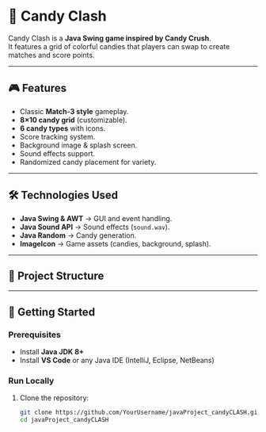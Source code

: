 # 🍬 Candy Clash

Candy Clash is a **Java Swing game inspired by Candy Crush**.  
It features a grid of colorful candies that players can swap to create matches and score points.  

---

## 🎮 Features
- Classic **Match-3 style** gameplay.
- **8×10 candy grid** (customizable).
- **6 candy types** with icons.
- Score tracking system.
- Background image & splash screen.
- Sound effects support.
- Randomized candy placement for variety.

---

## 🛠️ Technologies Used
- **Java Swing & AWT** → GUI and event handling.  
- **Java Sound API** → Sound effects (`sound.wav`).  
- **Java Random** → Candy generation.  
- **ImageIcon** → Game assets (candies, background, splash).  

---

## 📂 Project Structure

---

## 🚀 Getting Started

### Prerequisites
- Install **Java JDK 8+**
- Install **VS Code** or any Java IDE (IntelliJ, Eclipse, NetBeans)

### Run Locally
1. Clone the repository:
   ```bash
   git clone https://github.com/YourUsername/javaProject_candyCLASH.git
   cd javaProject_candyCLASH
